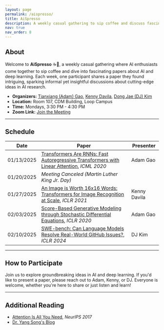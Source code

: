 ```yaml
---
layout: page
permalink: /aispresso/
title: AiSpresso
description: A weekly casual gathering to sip coffee and discuss fascinating AI and deep learning papers.
nav: true
nav_order: 8
---
```



## About  
Welcome to **AiSpresso** ☕🤖, a weekly casual gathering where AI enthusiasts come together to sip coffee and dive into fascinating papers about AI and deep learning. Each week, one participant shares a paper they found intriguing, sparking informal yet insightful discussions about cutting-edge ideas in AI research.  

- **Organizers:** [Tianxiang (Adam) Gao](https://gaotx-cs.github.io/), [Kenny Davila](https://kdavila.com/), [Dong Jae (DJ) Kim](https://professordjkim.github.io/)  
- **Location:** Room 107, CDM Building, Loop Campus  
- **Time:** Mondays, 3:30 PM - 4:30 PM  
- **Zoom Link:** [Join the Meeting](https://depaul.zoom.us/my/gaotx)  

---

## Schedule  


| Date       | Paper                                                                           | Presenter      |
|------------|---------------------------------------------------------------------------------|----------------|
| 01/13/2025 | [Transformers Are RNNs: Fast Autoregressive Transformers with Linear Attention](https://arxiv.org/abs/2006.16236), *ICML 2020* | Adam Gao       |
| 01/20/2025 | *Meeting Canceled (Martin Luther King Jr. Day)*                          |                |
| 01/27/2025 | [An Image is Worth 16x16 Words: Transformers for Image Recognition at Scale](https://arxiv.org/abs/2010.11929), *ICLR 2021* | Kenny Davila    |
| 02/03/2025 | [Score-Based Generative Modeling through Stochastic Differential Equations](https://arxiv.org/abs/2011.13456), *ICLR 2020* |Adam Gao|
| 02/10/2025 | [SWE-bench: Can Language Models Resolve Real-World GitHub Issues?](https://www.swebench.com/), *ICLR 2024* | DJ Kim |


---

## How to Participate  
Join us to explore groundbreaking ideas in AI and deep learning. If you'd like to present a paper, please reach out to Adam, Kenny, or DJ. Everyone is welcome, whether you're here to share or just listen and learn!  

---
## Additional Reading
- [Attention Is All You Need](https://arxiv.org/abs/1706.03762), *NeurIPS 2017*
- [Dr. Yang Song's Blog](https://yang-song.net/blog/2021/score/)